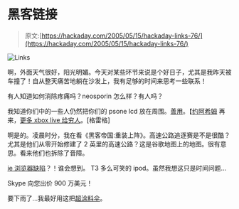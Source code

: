 # 黑客链接

> 原文:[https://hackaday.com/2005/05/15/hackaday-links-76/](https://hackaday.com/2005/05/15/hackaday-links-76/)

![Links](../Images/462b93f41807725b0ec393d23fbdf5c4.png)

啊，外面天气很好，阳光明媚。今天对某些环节来说是个好日子，尤其是我昨天被车撞了！自从整天痛苦地躺在沙发上，我有足够的时间来思考一些联系！

有人知道如何消除疼痛吗？neosporin 怎么样？有人吗？

我知道你们中的一些人仍然把你们的 psone lcd 放在周围。[善用](http://www.gearlive.com/index.php/news/article/how_to_psone_lcd_your_computer_05110831)。【[约阿希姆](http://www.zentanglement.com)
再来，[更多 xbox live 给穷人](http://www.teamxlink.co.uk)。[格雷格]

啊是的。凌晨时分，我在看《黑客帝国:重装上阵》。高速公路追逐赛是不是很酷？尤其是他们从零开始修建了 2 英里的高速公路？这是谷歌地图上的地图。很有意思。看来他们也拆除了音障。

[ie 浏览器缺陷](http://www.eeye.com/html/research/upcoming/20050505.html)？！谁会想到。
T3 多么可笑的 ipod。虽然我想这只是时间问题…

Skype 向您出价 900 万美元！

要下雨了…我最好用这把[超涂料伞](http://www.skia.de/en/products/juri_g/index.html)。